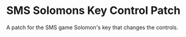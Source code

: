 # SMS Solomons Key Control Patch
 A patch for the SMS game Solomon's key that changes the controls.
